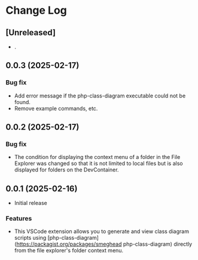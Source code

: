 # Change Log

## [Unreleased]

- .

## 0.0.3 (2025-02-17)

### Bug fix

- Add error message if the php-class-diagram executable could not be found.
- Remove example commands, etc.

## 0.0.2 (2025-02-17)

### Bug fix

- The condition for displaying the context menu of a folder in the File Explorer was changed so that it is not limited to local files but is also displayed for folders on the DevContainer.

## 0.0.1 (2025-02-16)

- Initial release

### Features

- This VSCode extension allows you to generate and view class diagram scripts using [php-class-diagram](https://packagist.org/packages/smeghead php-class-diagram) directly from the file explorer's folder context menu.


